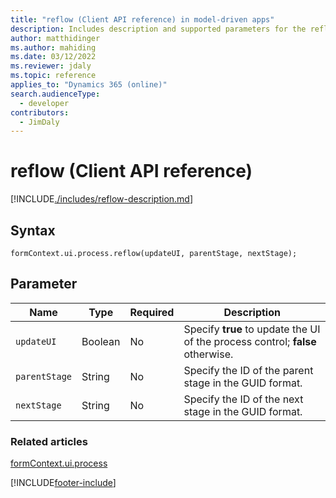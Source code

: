 ```yaml
---
title: "reflow (Client API reference) in model-driven apps"
description: Includes description and supported parameters for the reflow method.
author: matthidinger
ms.author: mahiding
ms.date: 03/12/2022
ms.reviewer: jdaly
ms.topic: reference
applies_to: "Dynamics 365 (online)"
search.audienceType: 
  - developer
contributors:
  - JimDaly
---
```

# reflow (Client API reference)

[!INCLUDE[./includes/reflow-description.md](./includes/reflow-description.md)]

## Syntax

`formContext.ui.process.reflow(updateUI, parentStage, nextStage);`

## Parameter

|Name|Type|Required|Description|
|--|--|--|--|
|`updateUI`|Boolean|No|Specify **true** to update the UI of the process control; **false** otherwise.|
|`parentStage`|String|No|Specify the ID of the parent stage in the GUID format.|
|`nextStage`|String|No|Specify the ID of the next stage in the GUID format.|

### Related articles

[formContext.ui.process](../formContext-ui-process.md)

[!INCLUDE[footer-include](../../../../../includes/footer-banner.md)]
